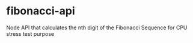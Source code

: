 # fibonacci-api
Node API that calculates the nth digit of the Fibonacci Sequence for CPU stress test purpose
